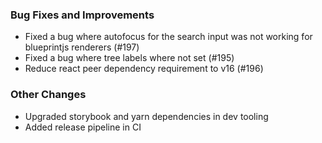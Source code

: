 ### Bug Fixes and Improvements
* Fixed a bug where autofocus for the search input was not working for blueprintjs
  renderers (#197)
* Fixed a bug where tree labels where not set (#195)
* Reduce react peer dependency requirement to v16 (#196)

### Other Changes
* Upgraded storybook and yarn dependencies in dev tooling
* Added release pipeline in CI